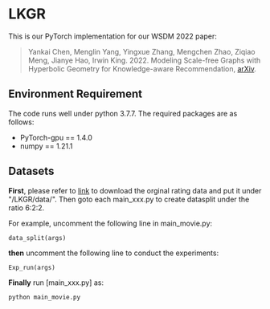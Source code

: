 # LKGR
This is our PyTorch implementation for our WSDM 2022 paper:

>Yankai Chen, Menglin Yang, Yingxue Zhang, Mengchen Zhao, Ziqiao Meng, Jianye Hao, Irwin King. 2022. Modeling Scale-free Graphs with Hyperbolic Geometry for
Knowledge-aware Recommendation, [arXiv](https://arxiv.org/pdf/2108.06468.pdf).

## Environment Requirement

The code runs well under python 3.7.7. The required packages are as follows:

- PyTorch-gpu == 1.4.0
- numpy == 1.21.1

## Datasets
**First**, please refer to [link](https://drive.google.com/file/d/1rnhNBNgiN76Gjd81vXEn34PCESrkrwQv/view?usp=sharing) to download the orginal rating data and put it under "/LKGR/data/". Then goto each main_xxx.py to create datasplit under the ratio 6:2:2.

For example, uncomment the following line in main_movie.py:
```
data_split(args)
```
**then** uncomment the following line to conduct the experiments:

```
Exp_run(args)
```
**Finally** run [main_xxx.py] as: 
```bash
python main_movie.py
```
